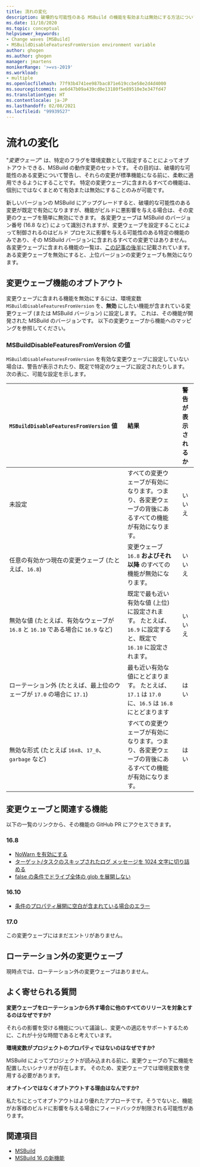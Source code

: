 ```yaml
---
title: 流れの変化
description: 破壊的な可能性のある MSBuild の機能を有効または無効にする方法について説明します。
ms.date: 11/10/2020
ms.topic: conceptual
helpviewer_keywords:
- Change waves [MSBuild]
- MSBuildDisableFeaturesFromVersion environment variable
author: ghogen
ms.author: ghogen
manager: jmartens
monikerRange: '>=vs-2019'
ms.workload:
- multiple
ms.openlocfilehash: 77f93b4741ee987bac871e619ccbe58e2d4d4000
ms.sourcegitcommit: ae6d47b09a439cd0e13180f5e89510e3e347fd47
ms.translationtype: HT
ms.contentlocale: ja-JP
ms.lasthandoff: 02/08/2021
ms.locfileid: "99939527"
---
```

# <a name="change-waves"></a>流れの変化

"*変更ウェーブ*" は、特定のフラグを環境変数として指定することによってオプトアウトできる、MSBuild の動作変更のセットです。 その目的は、破壊的な可能性のある変更について警告し、それらの変更が標準機能になる前に、柔軟に適用できるようにすることです。 特定の変更ウェーブに含まれるすべての機能は、個別にではなくまとめて有効または無効にすることのみが可能です。

新しいバージョンの MSBuild にアップグレードすると、破壊的な可能性のある変更が既定で有効になりますが、機能がビルドに悪影響を与える場合は、その変更のウェーブを簡単に無効にできます。 各変更ウェーブは MSBuild のバージョン番号 (16.8 など) によって識別されますが、変更ウェーブを設定することによって制御されるのはビルド プロセスに影響を与える可能性のある特定の機能のみであり、その MSBuild バージョンに含まれるすべての変更ではありません。 各変更ウェーブに含まれる機能の一覧は、[この記事の後半](#change-waves-and-associated-features)に記載されています。 ある変更ウェーブを無効にすると、上位バージョンの変更ウェーブも無効になります。

## <a name="opt-out-of-change-wave-features"></a>変更ウェーブ機能のオプトアウト

変更ウェーブに含まれる機能を無効にするには、環境変数 `MSBuildDisableFeaturesFromVersion` を、**無効** にしたい機能が含まれている変更ウェーブ (または MSBuild バージョン) に設定します。 これは、その機能が開発された MSBuild のバージョンです。 以下の変更ウェーブから機能へのマッピングを参照してください。

### <a name="msbuilddisablefeaturesfromversion-values"></a>MSBuildDisableFeaturesFromVersion の値

`MSBuildDisableFeaturesFromVersion` を有効な変更ウェーブに設定していない場合は、警告が表示されたり、既定で特定のウェーブに設定されたりします。 次の表に、可能な設定を示します。

| `MSBuildDisableFeaturesFromVersion` 値                         | 結果        | 警告が表示されるか |
| :-------------                                                    | :----------   | :----------: |
| 未設定                                                             | すべての変更ウェーブが有効になります。つまり、各変更ウェーブの背後にあるすべての機能が有効になります。               | いいえ   |
| 任意の有効かつ現在の変更ウェーブ (たとえば、`16.8`)                      | 変更ウェーブ `16.8` **およびそれ以降** のすべての機能が無効になります。                                           | いいえ   |
| 無効な値 (たとえば、有効なウェーブが `16.8` と `16.10` である場合に `16.9` など)| 既定で最も近い有効な値 (上位) に設定されます。 たとえば、`16.9` に設定すると、既定で `16.10` に設定されます。               | いいえ   |
| ローテーション外 (たとえば、最上位のウェーブが `17.0` の場合に `17.1`)      | 最も近い有効な値にとどまります。 たとえば、`17.1` は `17.0` に、`16.5` は `16.8` にとどまります                    | はい  |
| 無効な形式 (たとえば `16x8`、`17_0`、`garbage` など)                    | すべての変更ウェーブが有効になります。つまり、各変更ウェーブの背後にあるすべての機能が有効になります。               | はい  |

## <a name="change-waves-and-associated-features"></a>変更ウェーブと関連する機能

以下の一覧のリンクから、その機能の GitHub PR にアクセスできます。

### <a name="168"></a>16.8

- [NoWarn を有効にする](https://github.com/dotnet/msbuild/pull/5671)
- [ターゲット/タスクのスキップされたログ メッセージを 1024 文字に切り詰める](https://github.com/dotnet/msbuild/pull/5553)
- [false の条件でドライブ全体の glob を展開しない](https://github.com/dotnet/msbuild/pull/5669)

### <a name="1610"></a>16.10

- [条件のプロパティ展開に空白が含まれている場合のエラー](https://github.com/dotnet/msbuild/pull/5672)

### <a name="170"></a>17.0

この変更ウェーブにはまだエントリがありません。

## <a name="change-waves-that-are-out-of-rotation"></a>ローテーション外の変更ウェーブ

現時点では、ローテーション外の変更ウェーブはありません。

## <a name="faq"></a>よく寄せられる質問

**変更ウェーブをローテーションから外す場合に他のすべてのリリースを対象とするのはなぜですか?**

それらの影響を受ける機能について議論し、変更への適応をサポートするために、これが十分な時間であると考えています。

**環境変数がプロジェクトのプロパティではないのはなぜですか?**

MSBuild によってプロジェクトが読み込まれる前に、変更ウェーブの下に機能を配置したいシナリオが存在します。 そのため、変更ウェーブでは環境変数を使用する必要があります。

**オプトインではなくオプトアウトする理由はなんですか?**

私たちにとってオプトアウトはより優れたアプローチです。そうでないと、機能がお客様のビルドに影響を与える場合にフィードバックが制限される可能性があります。

## <a name="see-also"></a>関連項目

- [MSBuild](msbuild.md)
- [MSBuild 16 の新機能](whats-new-msbuild-16-0.md)
